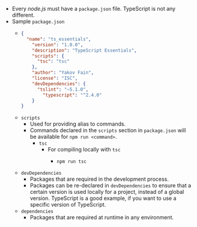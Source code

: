 - Every _node.js_ must have a `package.json` file. TypeScript is not any different.
- Sample `package.json`
	- ```json
	  {
	  	"name": "ts_essentials",
	      "version": "1.0.0",
	      "description": "TypeScript Essentials",
	      "scripts": {
	      	"tsc": "tsc"
	      },
	      "author": "Yakov Fain",
	      "license": "ISC",
	      "devDependencies": {
	      	"tslint": "~5.1.0",
	          "typescript": "^2.4.0"
	      }
	  }
	  ```
	- `scripts`
		- Used for providing alias to commands.
		- Commands declared in the `scripts` section in `package.json` will be available for `npm run <command>`.
			- `tsc`
				- For compiling locally with `tsc`
					- ```shell
					  npm run tsc
					  ```
	- `devDependencies`
		- Packages that are required in the development process.
		- Packages can be re-declared in `devDependencies` to ensure that a certain version is used locally for a project, instead of a global version. TypeScript is a good example, if you want to use a specific version of TypeScript.
	- `dependencies`
		- Packages that are required at runtime in any environment.